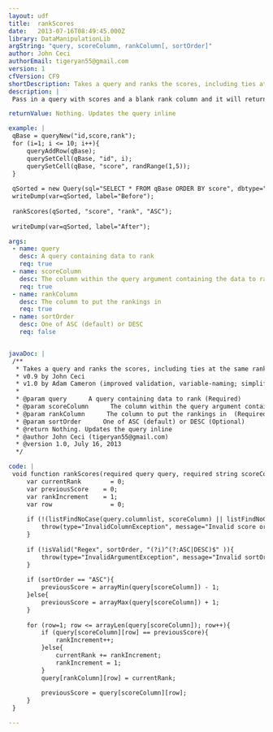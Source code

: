 ```yaml
---
layout: udf
title:  rankScores
date:   2013-07-16T08:49:45.000Z
library: DataManipulationLib
argString: "query, scoreColumn, rankColumn[, sortOrder]"
author: John Ceci
authorEmail: tigeryan55@gmail.com
version: 1
cfVersion: CF9
shortDescription: Takes a query and ranks the scores, including ties at the same rank.
description: |
 Pass in a query with scores and a blank rank column and it will return the query with the rank column populated.  When ties are encountered it will assign them the same number and when a non-tie is found it will be incremented based on the number of ties.

returnValue: Nothing. Updates the query inline

example: |
 qBase = queryNew("id,score,rank");
 for (i=1; i <= 10; i++){
     queryAddRow(qBase);
     querySetCell(qBase, "id", i);
     querySetCell(qBase, "score", randRange(1,5));
 }
 
 qSorted = new Query(sql="SELECT * FROM qBase ORDER BY score", dbtype="query", qBase=qBase).execute().getResult();
 writeDump(var=qSorted, label="Before");
 
 rankScores(qSorted, "score", "rank", "ASC");
 
 writeDump(var=qSorted, label="After");

args:
 - name: query
   desc: A query containing data to rank
   req: true
 - name: scoreColumn
   desc: The column within the query argument containing the data to rank. Must be ordered according to sortOrder argument
   req: true
 - name: rankColumn
   desc: The column to put the rankings in 
   req: true
 - name: sortOrder
   desc: One of ASC (default) or DESC
   req: false


javaDoc: |
 /**
  * Takes a query and ranks the scores, including ties at the same rank.
  * v0.9 by John Ceci
  * v1.0 by Adam Cameron (improved validation, variable-naming; simplified logic)
  * 
  * @param query      A query containing data to rank (Required)
  * @param scoreColumn      The column within the query argument containing the data to rank. Must be ordered according to sortOrder argument (Required)
  * @param rankColumn      The column to put the rankings in  (Required)
  * @param sortOrder      One of ASC (default) or DESC (Optional)
  * @return Nothing. Updates the query inline 
  * @author John Ceci (tigeryan55@gmail.com) 
  * @version 1.0, July 16, 2013 
  */

code: |
 void function rankScores(required query query, required string scoreColumn, required string rankColumn, sortOrder="ASC"){
     var currentRank        = 0;
     var previousScore    = 0;
     var rankIncrement    = 1;
     var row                = 0;
 
     if (!(listFindNoCase(query.columnlist, scoreColumn) || listFindNoCase(query.columnlist, rankColumn))) {
         throw(type="InvalidColumnException", message="Invalid score or rank column", detail="One or both of #scoreColumn# or #rankColumn# not found in #query.columnlist#");
     }
 
     if (!isValid("Regex", sortOrder, "(?i)^(?:ASC|DESC)$" )){
         throw(type="InvalidArgumentException", message="Invalid sortOrder", detail="The sortOrder argument - current value #sortOrder# - must be one of ASC or DESC");
     }
 
     if (sortOrder == "ASC"){
         previousScore = arrayMin(query[scoreColumn]) - 1;
     }else{
         previousScore = arrayMax(query[scoreColumn]) + 1;
     }
 
     for (row=1; row <= arrayLen(query[scoreColumn]); row++){
         if (query[scoreColumn][row] == previousScore){
             rankIncrement++;
         }else{
             currentRank += rankIncrement;
             rankIncrement = 1;
         }
         query[rankColumn][row] = currentRank;
 
         previousScore = query[scoreColumn][row];
     }
 }

---
```


